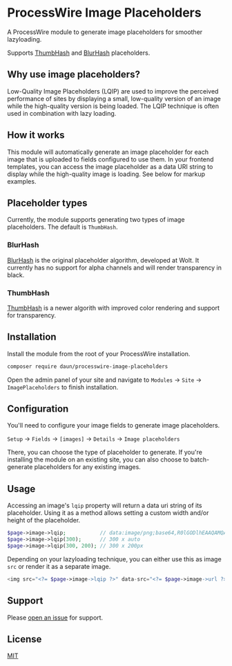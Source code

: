 # ProcessWire Image Placeholders

A ProcessWire module to generate image placeholders for smoother lazyloading.

Supports [ThumbHash](https://evanw.github.io/thumbhash/) and [BlurHash](https://blurha.sh/) placeholders.

## Why use image placeholders?

Low-Quality Image Placeholders (LQIP) are used to improve the perceived performance of sites by
displaying a small, low-quality version of an image while the high-quality version is being loaded.
The LQIP technique is often used in combination with lazy loading.

## How it works

This module will automatically generate an image placeholder for each image that is uploaded to
fields configured to use them. In your frontend templates, you can access the image placeholder as
a data URI string to display while the high-quality image is loading. See below for markup examples.

## Placeholder types

Currently, the module supports generating two types of image placeholders. The default is
`ThumbHash`.

### BlurHash

[BlurHash](https://blurha.sh/) is the original placeholder algorithm, developed at Wolt. It
currently has no support for alpha channels and will render transparency in black.

### ThumbHash

[ThumbHash](https://evanw.github.io/thumbhash/) is a newer algorith with improved color rendering
and support for transparency.

## Installation

Install the module from the root of your ProcessWire installation.

```sh
composer require daun/processwire-image-placeholders
```

Open the admin panel of your site and navigate to `Modules` → `Site` → `ImagePlaceholders` to finish installation.

## Configuration

You'll need to configure your image fields to generate image placeholders.

`Setup` → `Fields` → `[images]` → `Details` → `Image placeholders`

There, you can choose the type of placeholder to generate. If you're installing the module on an
existing site, you can also choose to batch-generate placeholders for any existing images.

## Usage

Accessing an image's `lqip` property will return a data uri string of its placeholder. Using it as
a method allows setting a custom width and/or height of the placeholder.

```php
$page->image->lqip;           // data:image/png;base64,R0lGODlhEAAQAMQAA
$page->image->lqip(300);      // 300 x auto
$page->image->lqip(300, 200); // 300 x 200px
```

Depending on your lazyloading technique, you can either use this as image `src` or render it as a
separate image.

```php
<img src="<?= $page->image->lqip ?>" data-src="<?= $page->image->url ?>">
```

## Support

Please [open an issue](https://github.com/daun/processwire-image-placeholders/issues/new) for support.

## License

[MIT](./LICENCE)
